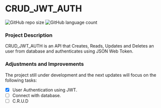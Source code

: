 # CRUD_JWT_AUTH

![GitHub repo size](https://img.shields.io/github/repo-size/WellersonPereira/CRUD_JWT_AUTH?style=for-the-badge)
![GitHub language count](https://img.shields.io/github/languages/count/WellersonPereira/CRUD_JWT_AUTH?style=for-the-badge)
>
### Project Description
CRUD_JWT_AUTH is an API that Creates, Reads, Updates and Deletes an user from database and authenticates using JSON Web Token.

### Adjustments and Improvements

The project still under development and the next updates will focus on the following tasks:
- [x] User Authentication using JWT.
- [ ] Connect with database.
- [ ] C.R.U.D
